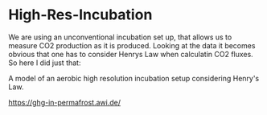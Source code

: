 # High-Res-Incubation

We are using an unconventional incubation set up, that allows us to measure CO2 production as it is produced. Looking at the data it becomes obvious that one has to consider Henrys Law when calculatin CO2 fluxes. So here I did just that:

A model of an aerobic high resolution incubation setup considering Henry's Law. 

https://ghg-in-permafrost.awi.de/

